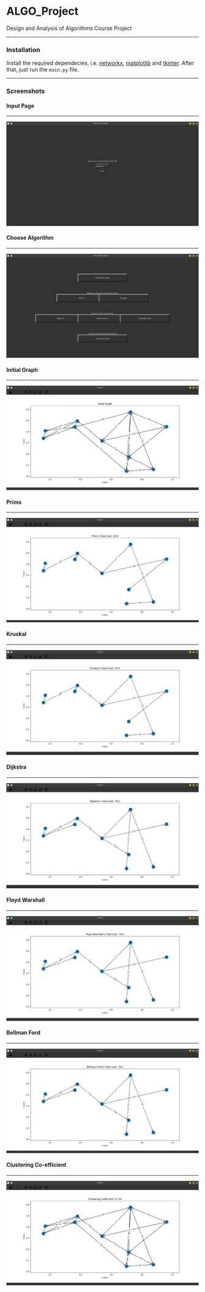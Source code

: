 # ALGO_Project
Design and Analysis of Algorithms Course Project
____


### Installation
Install the required dependecies, i.e. [networkx](https://pypi.org/project/networkx/), [matplotlib](https://pypi.org/project/matplotlib/) and [tkinter](https://tkdocs.com/tutorial/install.html). After that, just run the `main.py` file.

____
### Screenshots

#### Input Page
____
  ![alt text](/ALGOProject/assets/input_page.png "Choose input file from the drop down menu.")
#### Choose Algorithm
____
  ![alt text](/ALGOProject/assets/algo_page.png "Select the algorithm to be applied on datasets.")
#### Initial Graph
____
  ![alt text](/ALGOProject/assets/initial_graph.png "Initial Graph.")
#### Prims
____
  ![alt text](/ALGOProject/assets/prims.png "Prims.")
#### Kruskal
____
  ![alt text](/ALGOProject/assets/kruskal.png "Kruskal.")
#### Dijkstra
____
  ![alt text](/ALGOProject/assets/dijkstra.png "Dijkstra.")
#### Floyd Warshall
____
  ![alt text](/ALGOProject/assets/floyd_warshall.png "Floyd Warshall.")
#### Bellman Ford
____
  ![alt text](/ALGOProject/assets/bellman_ford.png "Bellman Ford.")
#### Clustering Co-efficient
____
  ![alt text](/ALGOProject/assets/clustering_coefficient.png "Clustering Co-efficient.")
